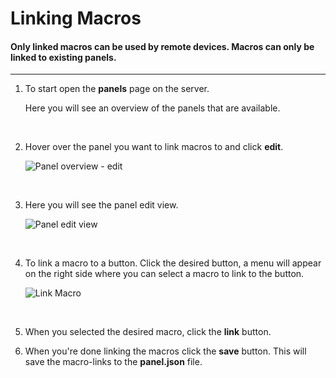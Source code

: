 # Linking Macros

#### Only linked macros can be used by remote devices. Macros can only be linked to existing panels.

---

1. To start open the **panels** page on the server.

   Here you will see an overview of the panels that are available.

   &nbsp;

2. Hover over the panel you want to link macros to and click **edit**.

   ![Panel overview - edit](../assets/img/LinkingMacros-PanelOverview.jpg)

   &nbsp;

3. Here you will see the panel edit view.

   ![Panel edit view](../assets/img/LinkingMacros-PanelEditStart.jpg)

   &nbsp;

4. To link a macro to a button. Click the desired button, a menu will appear on the right side where you can select a macro to link to the button.

   ![Link Macro](../assets/img/LinkingMacros-LinkingMacro.jpg)

   &nbsp;

5. When you selected the desired macro, click the **link** button.

6. When you're done linking the macros click the **save** button. This will save the macro-links to the **panel.json** file.
